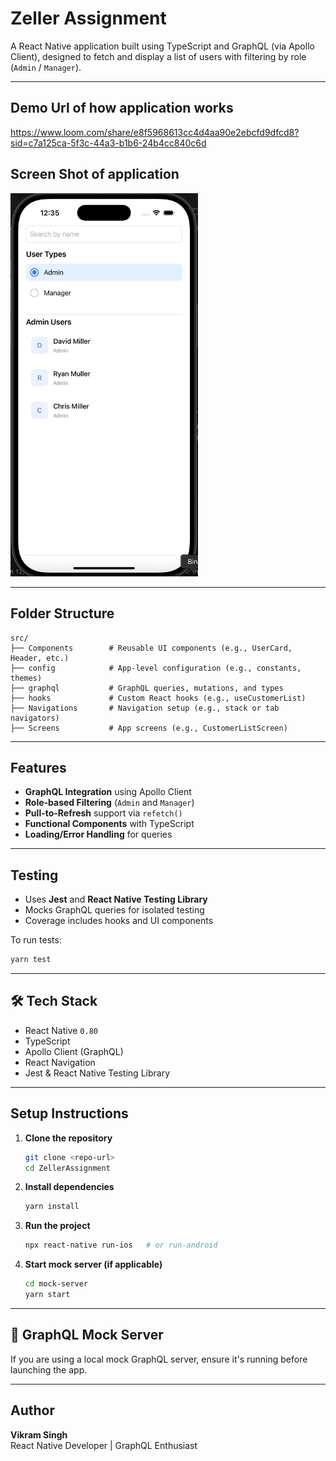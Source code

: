 # Zeller Assignment

A React Native application built using TypeScript and GraphQL (via Apollo Client), designed to fetch and display a list of users with filtering by role (`Admin` / `Manager`).

---

## Demo Url of how application works
https://www.loom.com/share/e8f5968613cc4d4aa90e2ebcfd9dfcd8?sid=c7a125ca-5f3c-44a3-b1b6-24b4cc840c6d

## Screen Shot of application

<img src="src/assets/screenshot.png" alt="App Screenshot" width="300" />

---

## Folder Structure

```
src/
├── Components        # Reusable UI components (e.g., UserCard, Header, etc.)
├── config            # App-level configuration (e.g., constants, themes)
├── graphql           # GraphQL queries, mutations, and types
├── hooks             # Custom React hooks (e.g., useCustomerList)
├── Navigations       # Navigation setup (e.g., stack or tab navigators)
├── Screens           # App screens (e.g., CustomerListScreen)
```

---

##  Features

- **GraphQL Integration** using Apollo Client
- **Role-based Filtering** (`Admin` and `Manager`)
- **Pull-to-Refresh** support via `refetch()`
- **Functional Components** with TypeScript
- **Loading/Error Handling** for queries

---

## Testing

- Uses **Jest** and **React Native Testing Library**
- Mocks GraphQL queries for isolated testing
- Coverage includes hooks and UI components

To run tests:
```bash
yarn test
```

---

## 🛠️ Tech Stack

- React Native `0.80`
- TypeScript
- Apollo Client (GraphQL)
- React Navigation
- Jest & React Native Testing Library

---

## Setup Instructions

1. **Clone the repository**
   ```bash
   git clone <repo-url>
   cd ZellerAssignment
   ```

2. **Install dependencies**
   ```bash
   yarn install
   ```

3. **Run the project**
   ```bash
   npx react-native run-ios   # or run-android
   ```

4. **Start mock server (if applicable)**
   ```bash
   cd mock-server
   yarn start
   ```

---

## 📁 GraphQL Mock Server

If you are using a local mock GraphQL server, ensure it's running before launching the app.

---

## Author

**Vikram Singh**  
React Native Developer | GraphQL Enthusiast
